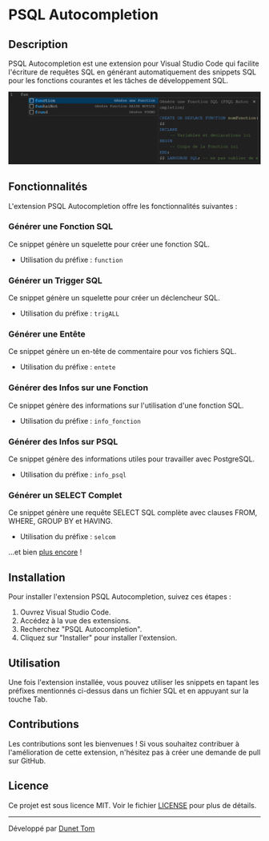 # PSQL Autocompletion

## Description

PSQL Autocompletion est une extension pour Visual Studio Code qui facilite l'écriture de requêtes SQL en générant automatiquement des snippets SQL pour les fonctions courantes et les tâches de développement SQL.

![Capture d'écran de PSQL Autocompletion](./data/img/screenUtilisation.png)

## Fonctionnalités

L'extension PSQL Autocompletion offre les fonctionnalités suivantes :

### Générer une Fonction SQL

Ce snippet génère un squelette pour créer une fonction SQL.

- Utilisation du préfixe : `function`

### Générer un Trigger SQL

Ce snippet génère un squelette pour créer un déclencheur SQL.

- Utilisation du préfixe : `trigALL`

### Générer une Entête

Ce snippet génère un en-tête de commentaire pour vos fichiers SQL.

- Utilisation du préfixe : `entete`

### Générer des Infos sur une Fonction

Ce snippet génère des informations sur l'utilisation d'une fonction SQL.

- Utilisation du préfixe : `info_fonction`

### Générer des Infos sur PSQL

Ce snippet génère des informations utiles pour travailler avec PostgreSQL.

- Utilisation du préfixe : `info_psql`

### Générer un SELECT Complet

Ce snippet génère une requête SELECT SQL complète avec clauses FROM, WHERE, GROUP BY et HAVING.

- Utilisation du préfixe : `selcom`

...et bien [plus encore](./data/info/info.md) !

## Installation

Pour installer l'extension PSQL Autocompletion, suivez ces étapes :

1. Ouvrez Visual Studio Code.
2. Accédez à la vue des extensions.
3. Recherchez "PSQL Autocompletion".
4. Cliquez sur "Installer" pour installer l'extension.

## Utilisation

Une fois l'extension installée, vous pouvez utiliser les snippets en tapant les préfixes mentionnés ci-dessus dans un fichier SQL et en appuyant sur la touche Tab.

<!-- ![Utilisation des snippets](usage.gif) -->

## Contributions

Les contributions sont les bienvenues ! Si vous souhaitez contribuer à l'amélioration de cette extension, n'hésitez pas à créer une demande de pull sur GitHub.

## Licence

Ce projet est sous licence MIT. Voir le fichier [LICENSE](LICENSE.md) pour plus de détails.

---

Développé par [Dunet Tom](https://github.com/Oridoshi)
